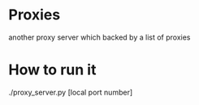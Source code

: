 Proxies
=======

another proxy server which backed by a list of proxies


How to run it
=======

./proxy_server.py [local port number]
